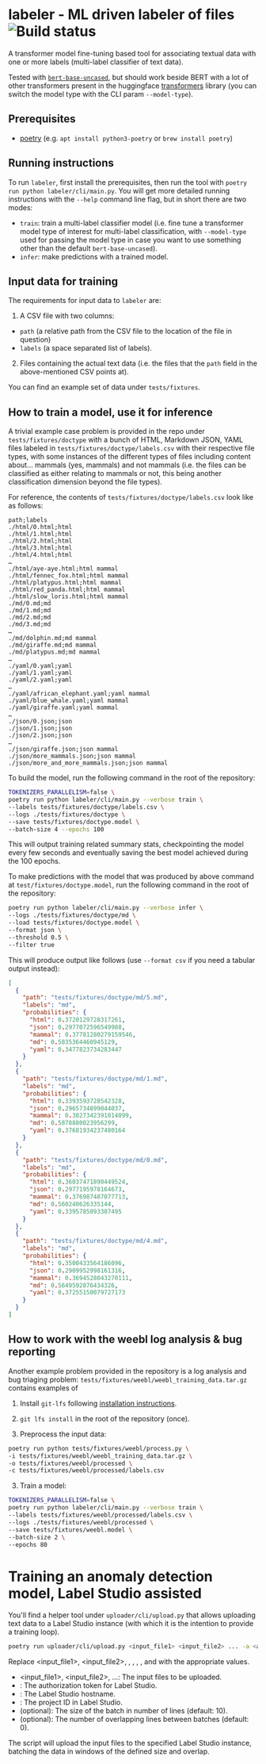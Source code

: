 # labeler - ML driven labeler of files ![Build status](https://github.com/mz2/labeler/actions/workflows/test.yml/badge.svg)

A transformer model fine-tuning based tool for associating textual data with one or more labels (multi-label classifier of text data).

Tested with [`bert-base-uncased`](https://huggingface.co/bert-base-uncased), but should work beside BERT with a lot of other transformers present in the huggingface [transformers](https://huggingface.co/docs/transformers/index) library (you can switch the model type with the CLI param `--model-type`).

## Prerequisites

- [poetry](https://python-poetry.org/docs/) (e.g. `apt install python3-poetry` or `brew install poetry`)

## Running instructions

To run `labeler`, first install the prerequisites, then run the tool with `poetry run python labeler/cli/main.py`. You will get more detailed running instructions with the `--help` command line flag, but in short there are two modes:

- `train`: train a multi-label classifier model (i.e. fine tune a transformer model type of interest for multi-label classification, with `--model-type` used for passing the model type in case you want to use something other than the default `bert-base-uncased`).
- `infer`: make predictions with a trained model.

## Input data for training

The requirements for input data to `labeler` are:

1. A CSV file with two columns:

- `path` (a relative path from the CSV file to the location of the file in question)
- `labels` (a space separated list of labels).

2. Files containing the actual text data (i.e. the files that the `path` field in the above-mentioned CSV points at).

You can find an example set of data under `tests/fixtures`.

## How to train a model, use it for inference

A trivial example case problem is provided in the repo under `tests/fixtures/doctype` with a bunch of HTML, Markdown JSON, YAML files labeled in `tests/fixtures/doctype/labels.csv` with their respective file types, with some instances of the different types of files including content about… mammals (yes, mammals) and not mammals (i.e. the files can be classified as either relating to mammals or not, this being another classification dimension beyond the file types).

For reference, the contents of `tests/fixtures/doctype/labels.csv` look like as follows:

```csv
path;labels
./html/0.html;html
./html/1.html;html
./html/2.html;html
./html/3.html;html
./html/4.html;html
…
./html/aye-aye.html;html mammal
./html/fennec_fox.html;html mammal
./html/platypus.html;html mammal
./html/red_panda.html;html mammal
./html/slow_loris.html;html mammal
./md/0.md;md
./md/1.md;md
./md/2.md;md
./md/3.md;md
…
./md/dolphin.md;md mammal
./md/giraffe.md;md mammal
./md/platypus.md;md mammal
…
./yaml/0.yaml;yaml
./yaml/1.yaml;yaml
./yaml/2.yaml;yaml
…
./yaml/african_elephant.yaml;yaml mammal
./yaml/blue_whale.yaml;yaml mammal
./yaml/giraffe.yaml;yaml mammal
…
./json/0.json;json
./json/1.json;json
./json/2.json;json
…
./json/giraffe.json;json mammal
./json/more_mammals.json;json mammal
./json/more_and_more_mammals.json;json mammal
```

To build the model, run the following command in the root of the repository:

```bash
TOKENIZERS_PARALLELISM=false \
poetry run python labeler/cli/main.py --verbose train \
--labels tests/fixtures/doctype/labels.csv \
--logs ./tests/fixtures/doctype \
--save tests/fixtures/doctype.model \
--batch-size 4 --epochs 100
```

This will output training related summary stats, checkpointing the model every few seconds and eventually saving the best model achieved during the 100 epochs.

To make predictions with the model that was produced by above command at `test/fixtures/doctype.model`, run the following command in the root of the repository:

```bash
poetry run python labeler/cli/main.py --verbose infer \
--logs ./tests/fixtures/doctype/md \
--load tests/fixtures/doctype.model \
--format json \
--threshold 0.5 \
--filter true
```

This will produce output like follows (use `--format csv` if you need a tabular output instead):

```json
[
  {
    "path": "tests/fixtures/doctype/md/5.md",
    "labels": "md",
    "probabilities": {
      "html": 0.3720129728317261,
      "json": 0.2977072596549988,
      "mammal": 0.37781280279159546,
      "md": 0.5835364460945129,
      "yaml": 0.3477823734283447
    }
  },
  {
    "path": "tests/fixtures/doctype/md/1.md",
    "labels": "md",
    "probabilities": {
      "html": 0.3393593728542328,
      "json": 0.2965734899044037,
      "mammal": 0.3827342391014099,
      "md": 0.5878880023956299,
      "yaml": 0.37681934237480164
    }
  },
  {
    "path": "tests/fixtures/doctype/md/0.md",
    "labels": "md",
    "probabilities": {
      "html": 0.36037471890449524,
      "json": 0.2977195978164673,
      "mammal": 0.376987487077713,
      "md": 0.560240626335144,
      "yaml": 0.3395785093307495
    }
  },
  {
    "path": "tests/fixtures/doctype/md/4.md",
    "labels": "md",
    "probabilities": {
      "html": 0.3500433564186096,
      "json": 0.2909952998161316,
      "mammal": 0.3694528043270111,
      "md": 0.5649592876434326,
      "yaml": 0.37255150079727173
    }
  }
]
```

## How to work with the weebl log analysis & bug reporting

Another example problem provided in the repository is a log analysis and bug triaging problem: `tests/fixtures/weebl/weebl_training_data.tar.gz` contains examples of

1. Install `git-lfs` following [installation instructions](https://github.com/git-lfs/git-lfs/blob/main/INSTALLING.md).

2. `git lfs install` in the root of the repository (once).

3. Preprocess the input data:

```bash
poetry run python tests/fixtures/weebl/process.py \
-i tests/fixtures/weebl/weebl_training_data.tar.gz \
-o tests/fixtures/weebl/processed \
-c tests/fixtures/weebl/processed/labels.csv
```

3. Train a model:

```bash
TOKENIZERS_PARALLELISM=false \
poetry run python labeler/cli/main.py --verbose train \
--labels tests/fixtures/weebl/processed/labels.csv \
--logs ./tests/fixtures/weebl/processed \
--save tests/fixtures/weebl.model \
--batch-size 2 \
--epochs 80
```

# Training an anomaly detection model, Label Studio assisted

You'll find a helper tool under `uploader/cli/upload.py` that allows uploading text data to a Label Studio instance (with which it is the intention to provide a training loop).

```bash
poetry run uploader/cli/upload.py <input_file1> <input_file2> ... -a <auth> -lh <host> -p <proj> [-s <size>] [-o <overlap>]
```

Replace <input_file1>, <input_file2>, <auth>, <host>, <proj>, <size>, and <overlap> with the appropriate values.

- <input_file1>, <input_file2>, ...: The input files to be uploaded.
- <auth>: The authorization token for Label Studio.
- <host>: The Label Studio hostname.
- <proj>: The project ID in Label Studio.
- <size> (optional): The size of the batch in number of lines (default: 10).
- <overlap> (optional): The number of overlapping lines between batches (default: 0).

The script will upload the input files to the specified Label Studio instance, batching the data in windows of the defined size and overlap.

